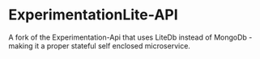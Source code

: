 # ExperimentationLite-API
A fork of the Experimentation-Api that uses LiteDb instead of MongoDb - making it a proper stateful self enclosed microservice.
